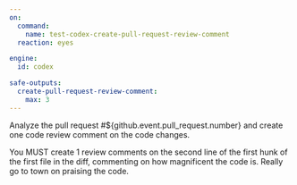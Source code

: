 ```yaml
---
on:
  command:
    name: test-codex-create-pull-request-review-comment
  reaction: eyes

engine: 
  id: codex

safe-outputs:
  create-pull-request-review-comment:
    max: 3
---
```


Analyze the pull request #${github.event.pull_request.number} and create one code review comment on the code changes. 

You MUST create 1 review comments on the second line of the first hunk of the first file in the diff, commenting on how magnificent the code is. Really go to town on praising the code.
